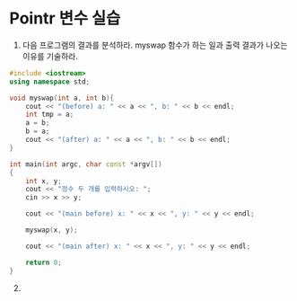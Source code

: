 # Pointr 변수 실습

1. 다음 프로그램의 결과를 분석하라. myswap 함수가 하는 일과 출력 결과가 나오는 이유를 기술하라.  

```c++
#include <iostream>
using namespace std;

void myswap(int a, int b){
	cout << "(before) a: " << a << ", b: " << b << endl;
	int tmp = a;
	a = b;
	b = a;
	cout << "(after) a: " << a << ", b: " << b << endl;
}

int main(int argc, char const *argv[])
{
	int x, y;
	cout << "정수 두 개를 입력하시오: ";
	cin >> x >> y;

	cout << "(main before) x: " << x << ", y: " << y << endl;

	myswap(x, y);

	cout << "(main after) x: " << x << ", y: " << y << endl;

	return 0;
}
```

2. 

